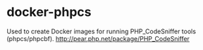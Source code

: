 docker-phpcs
============

Used to create Docker images for running PHP_CodeSniffer tools (phpcs/phpcbf).  http://pear.php.net/package/PHP_CodeSniffer 
